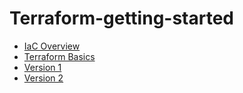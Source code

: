 # Terraform-getting-started
- [IaC Overview](Getting-Started.md)
- [Terraform Basics](TerraformBasics.md)
- [Version 1](code/v1_Bare_Bones_HardCoded_Setup/README.md)
- [Version 2](code/v2_Using_Inputs_Variables_Outputs/README.md)
